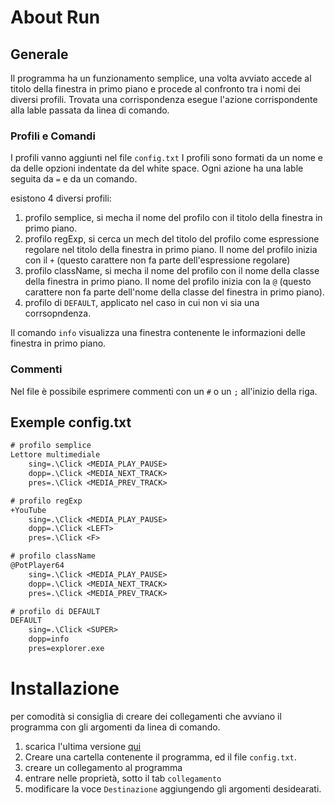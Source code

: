 About Run
==========

## Generale
Il programma ha un funzionamento semplice, una volta avviato accede al titolo della
finestra in primo piano e procede al confronto tra i nomi dei diversi profili.
Trovata una corrispondenza esegue l'azione corrispondente alla lable passata da linea di comando.

### Profili e Comandi
I profili vanno aggiunti nel file <code>config.txt</code>
I profili sono formati da un nome e da delle opzioni indentate da del white space.
Ogni azione ha una lable seguita da <code>=</code> e da un comando.

esistono 4 diversi profili:

1. profilo semplice, si mecha il nome del profilo con il titolo della finestra in primo piano.
2. profilo regExp, si cerca un mech del titolo del profilo come espressione regolare nel titolo della finestra in primo piano. 
   Il nome del profilo inizia con il <code>+</code> (questo carattere non fa parte dell'espressione regolare)
3. profilo className, si mecha il nome del profilo con il nome della classe della finestra in primo piano.
  Il nome del profilo inizia con la <code>@</code> (questo carattere non fa parte dell'nome della classe del finestra in primo piano).
4. profilo di <code>DEFAULT</code>, applicato nel caso in cui non vi sia una corrsopndenza.

Il comando <code>info</code> visualizza una finestra contenente le informazioni delle finestra in primo piano.

### Commenti
Nel file è possibile esprimere commenti con un <code>#</code> o un <code>;</code>
all'inizio della riga.

## Exemple config.txt
```txt
# profilo semplice
Lettore multimediale
	sing=.\Click <MEDIA_PLAY_PAUSE>
	dopp=.\Click <MEDIA_NEXT_TRACK>
	pres=.\Click <MEDIA_PREV_TRACK>

# profilo regExp
+YouTube
	sing=.\Click <MEDIA_PLAY_PAUSE>
	dopp=.\Click <LEFT>
	pres=.\Click <F>

# profilo className
@PotPlayer64
	sing=.\Click <MEDIA_PLAY_PAUSE>
	dopp=.\Click <MEDIA_NEXT_TRACK>
	pres=.\Click <MEDIA_PREV_TRACK>

# profilo di DEFAULT
DEFAULT
	sing=.\Click <SUPER>
	dopp=info
	pres=explorer.exe
```

Installazione
==========
per comodità si consiglia di creare dei collegamenti che avviano il programma con gli argomenti da linea di comando.
1. scarica l'ultima versione [qui](https://github.com/Pech99/Run/raw/master/Run.exe)
2. Creare una cartella contenente il programma, ed il file <code>config.txt</code>.
3. creare un collegamento al programma
4. entrare nelle proprietà, sotto il tab <code>collegamento</code>
5. modificare la voce <code>Destinazione</code> aggiungendo gli argomenti desidearati.




